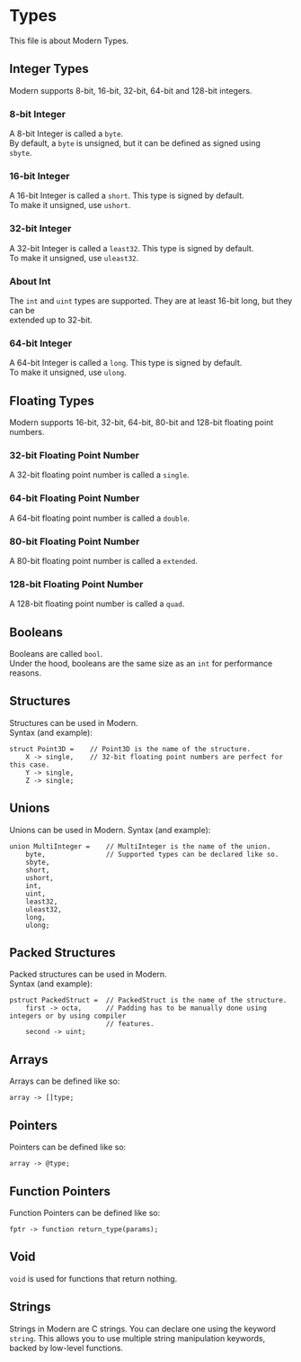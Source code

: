 # Types
This file is about Modern Types.
## Integer Types
Modern supports 8-bit, 16-bit, 32-bit, 64-bit and 128-bit integers.
### 8-bit Integer
A 8-bit Integer is called a ``byte``.  
By default, a ``byte`` is unsigned, but it can be defined as signed using  
``sbyte``.
### 16-bit Integer
A 16-bit Integer is called a ``short``. This type is signed by default.  
To make it unsigned, use ``ushort``.
### 32-bit Integer
A 32-bit Integer is called a ``least32``. This type is signed by default.  
To make it unsigned, use ``uleast32``.
### About Int
The ``int`` and ``uint`` types are supported. They are at least 16-bit long, but they can be  
extended up to 32-bit.
### 64-bit Integer
A 64-bit Integer is called a ``long``. This type is signed by default.  
To make it unsigned, use ``ulong``.
## Floating Types
Modern supports 16-bit, 32-bit, 64-bit, 80-bit and 128-bit floating point numbers.
### 32-bit Floating Point Number
A 32-bit floating point number is called a ``single``.
### 64-bit Floating Point Number
A 64-bit floating point number is called a ``double``.
### 80-bit Floating Point Number
A 80-bit floating point number is called a ``extended``.
### 128-bit Floating Point Number
A 128-bit floating point number is called a ``quad``.
## Booleans
Booleans are called `bool`.  
Under the hood, booleans are the same size as an `int` for performance reasons.
## Structures
Structures can be used in Modern.  
Syntax (and example):  
```
struct Point3D =    // Point3D is the name of the structure.
    X -> single,    // 32-bit floating point numbers are perfect for this case.
    Y -> single,
    Z -> single;
```
## Unions
Unions can be used in Modern.
Syntax (and example):  
```
union MultiInteger =    // MultiInteger is the name of the union.
    byte,               // Supported types can be declared like so.
    sbyte,
    short,
    ushort,
    int,
    uint,
    least32,
    uleast32,
    long,
    ulong;
```
## Packed Structures
Packed structures can be used in Modern.  
Syntax (and example):  
```
pstruct PackedStruct =  // PackedStruct is the name of the structure.
    first -> octa,      // Padding has to be manually done using integers or by using compiler
                        // features.
    second -> uint;
```
## Arrays
Arrays can be defined like so:  
```
array -> []type;
```  
## Pointers
Pointers can be defined like so:  
```
array -> @type;
```
## Function Pointers
Function Pointers can be defined like so:  
```
fptr -> function return_type(params);
```
## Void
``void`` is used for functions that return nothing.
## Strings
Strings in Modern are C strings. You can declare one using the keyword `string`. This allows you to use multiple 
string manipulation keywords, backed by low-level functions.